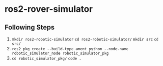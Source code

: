# ros2-rover-simulator

## Following Steps
1. `mkdir ros2-robotic-simulator` `cd ros2-robotic-simulator/` `mkdir src` `cd src/`
2. `ros2 pkg create --build-type ament_python --node-name robotic_simulator_node robotic_simulator_pkg`
3. `cd robotic_simulator_pkg/` `code .`
